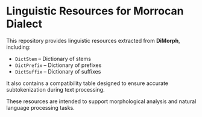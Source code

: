 # Linguistic Resources for Morrocan Dialect

This repository provides linguistic resources extracted from **DiMorph**, including:

- `DictStem` – Dictionary of stems
- `DictPrefix` – Dictionary of prefixes
- `DictSuffix` – Dictionary of suffixes

It also contains a compatibility table designed to ensure accurate subtokenization during text processing.

These resources are intended to support morphological analysis and natural language processing tasks.
